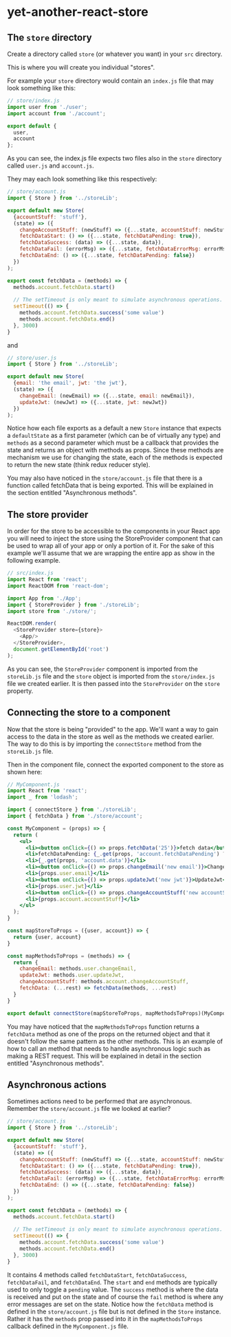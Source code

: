 # yet-another-react-store

## The `store` directory
Create a directory called `store` (or whatever you want) in your `src` directory.

This is where you will create you individual "stores".

For example your `store` directory would contain an `index.js` file that may look something like this:

```javascript
// store/index.js
import user from './user';
import account from './account';

export default {
  user,
  account
};

```

As you can see, the index.js file expects two files also in the `store` directory called `user.js` and `account.js`.

They may each look something like this respectively:

```javascript
// store/account.js
import { Store } from '../storeLib';

export default new Store(
  {accountStuff: 'stuff'},
  (state) => ({
    changeAccountStuff: (newStuff) => ({...state, accountStuff: newStuff}),
    fetchDataStart: () => ({...state, fetchDataPending: true}),
    fetchDataSuccess: (data) => ({...state, data}),
    fetchDataFail: (errorMsg) => ({...state, fetchDataErrorMsg: errorMsg}),
    fetchDataEnd: () => ({...state, fetchDataPending: false})
  })
);

export const fetchData = (methods) => {
  methods.account.fetchData.start()
  
  // The setTimeout is only meant to simulate asynchronous operations.
  setTimeout(() => {
    methods.account.fetchData.success('some value')
    methods.account.fetchData.end()
  }, 3000)
}

```

and

```javascript
// store/user.js
import { Store } from '../storeLib';

export default new Store(
  {email: 'the email', jwt: 'the jwt'},
  (state) => ({
    changeEmail: (newEmail) => ({...state, email: newEmail}),
    updateJwt: (newJwt) => ({...state, jwt: newJwt})
  })
);

```

Notice how each file exports as a default a new `Store` instance that expects a `defaultState` as a first parameter (which can be of virtually any type) and `methods` as a second parameter which must be a callback that provides the state and returns an object with methods as props. Since these methods are mechanism we use for changing the state, each of the methods is expected to return the new state (think redux reducer style).

You may also have noticed in the `store/account.js` file that there is a function called fetchData that is being exported.  This will be explained in the section entitled "Asynchronous methods".

## The store provider

In order for the store to be accessible to the components in your React app you will need to inject the store using the StoreProvider component that can be used to wrap all of your app or only a portion of it.  For the sake of this example we'll assume that we are wrapping the entire app as show in the following example.

```javascript
// src/index.js
import React from 'react';
import ReactDOM from 'react-dom';

import App from './App';
import { StoreProvider } from './storeLib';
import store from './store/';

ReactDOM.render(
  <StoreProvider store={store}>
    <App/>
  </StoreProvider>,
  document.getElementById('root')
);

```

As you can see, the `StoreProvider` component is imported from the `storeLib.js` file and the `store` object is imported from the `store/index.js` file we created earlier.  It is then passed into the `StoreProvider` on the `store` property.

## Connecting the store to a component

Now that the store is being "provided" to the app.  We'll want a way to gain access to the data in the store as well as the methods we created earlier.  The way to do this is by importing the `connectStore` method from the `storeLib.js` file.

Then in the component file, connect the exported component to the store as shown here:

```jsx harmony
// MyComponent.js
import React from 'react';
import _ from 'lodash';

import { connectStore } from './storeLib';
import { fetchData } from './store/account';

const MyComponent = (props) => {
  return (
    <ul>
      <li><button onClick={() => props.fetchData('25')}>fetch data</button></li>
      <li>fetchDataPending: {_.get(props, 'account.fetchDataPending') ? 'true' : 'false'}</li>
      <li>{_.get(props, 'account.data')}</li>
      <li><button onClick={() => props.changeEmail('new email')}>ChangeEmail</button></li>
      <li>{props.user.email}</li>
      <li><button onClick={() => props.updateJwt('new jwt')}>UpdateJwt</button></li>
      <li>{props.user.jwt}</li>
      <li><button onClick={() => props.changeAccountStuff('new accountStuff')}>ChangeAccountStuff</button></li>
      <li>{props.account.accountStuff}</li>
    </ul>
  );
}

const mapStoreToProps = ({user, account}) => {
  return {user, account}
}

const mapMethodsToProps = (methods) => {
  return {
    changeEmail: methods.user.changeEmail,
    updateJwt: methods.user.updateJwt,
    changeAccountStuff: methods.account.changeAccountStuff,
    fetchData: (...rest) => fetchData(methods, ...rest)
  }
}

export default connectStore(mapStoreToProps, mapMethodsToProps)(MyComponent)
```

You may have noticed that the `mapMethodsToProps` function returns a `fetchData` method as one of the props on the returned object and that it doesn't follow the same pattern as the other methods.  This is an example of how to call an method that needs to handle asynchronous logic such as making a REST request.  This will be explained in detail in the section entitled "Asynchronous methods".

## Asynchronous actions
Sometimes actions need to be performed that are asynchronous. Remember the `store/account.js` file we looked at earlier?  

```javascript
// store/account.js
import { Store } from '../storeLib';

export default new Store(
  {accountStuff: 'stuff'},
  (state) => ({
    changeAccountStuff: (newStuff) => ({...state, accountStuff: newStuff}),
    fetchDataStart: () => ({...state, fetchDataPending: true}),
    fetchDataSuccess: (data) => ({...state, data}),
    fetchDataFail: (errorMsg) => ({...state, fetchDataErrorMsg: errorMsg}),
    fetchDataEnd: () => ({...state, fetchDataPending: false})
  })
);

export const fetchData = (methods) => {
  methods.account.fetchData.start()
  
  // The setTimeout is only meant to simulate asynchronous operations.
  setTimeout(() => {
    methods.account.fetchData.success('some value')
    methods.account.fetchData.end()
  }, 3000)
}

```

It contains 4 methods called `fetchDataStart`, `fetchDataSuccess`, `fetchDataFail`, and `fetchDataEnd`.  The `start` and `end` methods are typically used to only toggle a `pending` value.  The `success` method is where the data is received and put on the state and of course the `fail` method is where any error messages are set on the state.  Notice how the `fetchData` method is defined in the `store/account.js` file but is not defined in the `Store` instance.  Rather it has the `methods` prop passed into it in the `mapMethodsToProps` callback defined in the `MyComponent.js` file.
